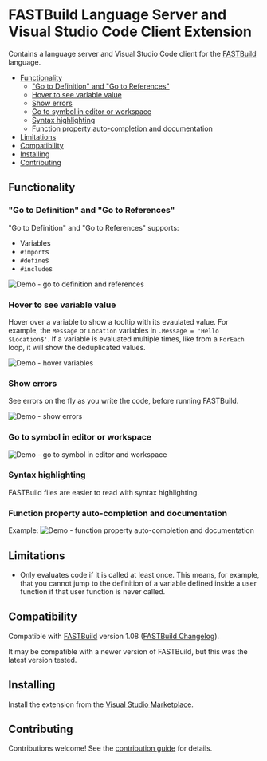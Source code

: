 # FASTBuild Language Server and Visual Studio Code Client Extension

Contains a language server and Visual Studio Code client for the [FASTBuild](https://www.fastbuild.org/) language.

* [Functionality](#functionality)
  * ["Go to Definition" and "Go to References"](#go-to-definition-and-go-to-references)
  * [Hover to see variable value](#hover-to-see-variable-value)
  * [Show errors](#show-errors)
  * [Go to symbol in editor or workspace](#go-to-symbol-in-editor-or-workspace)
  * [Syntax highlighting](#syntax-highlighting)
  * [Function property auto-completion and documentation](#function-property-auto-completion-and-documentation)
* [Limitations](#limitations)
* [Compatibility](#compatibility)
* [Installing](#installing)
* [Contributing](#contributing)

## Functionality

### "Go to Definition" and "Go to References"

"Go to Definition" and "Go to References" supports:
* Variables
* `#import`s
* `#define`s
* `#include`s

![Demo - go to definition and references](https://user-images.githubusercontent.com/144260/229382457-e15236ef-a0d6-4815-9f5c-6763d346399f.gif)

### Hover to see variable value

Hover over a variable to show a tooltip with its evaulated value. For example, the `Message` or `Location` variables in `.Message = 'Hello $Location$'`. If a variable is evaluated multiple times, like from a `ForEach` loop, it will show the deduplicated values.

![Demo - hover variables](https://user-images.githubusercontent.com/144260/229382487-fedbe466-5e2f-449c-b184-8b38f97fec48.gif)

### Show errors

See errors on the fly as you write the code, before running FASTBuild.

![Demo - show errors](https://user-images.githubusercontent.com/144260/229382494-3a876079-c905-4db0-babb-2b5a19f1195b.gif)

### Go to symbol in editor or workspace

![Demo - go to symbol in editor and workspace](https://user-images.githubusercontent.com/144260/229382499-005885f7-5834-4796-bc27-3ff577d88a7e.gif)

### Syntax highlighting

FASTBuild files are easier to read with syntax highlighting.

### Function property auto-completion and documentation

Example:
![Demo - function property auto-completion and documentation](https://github.com/harrisont/fastbuild-vscode/assets/144260/fb0ccd56-5b12-41f5-9b29-4ca7f34027ee)

## Limitations

* Only evaluates code if it is called at least once. This means, for example, that you cannot jump to the definition of a variable defined inside a user function if that user function is never called.

## Compatibility

Compatible with [FASTBuild](https://www.fastbuild.org/) version 1.08 ([FASTBuild Changelog](https://www.fastbuild.org/docs/changelog.html)).

It may be compatible with a newer version of FASTBuild, but this was the latest version tested.

## Installing

Install the extension from the [Visual Studio Marketplace](https://marketplace.visualstudio.com/items?itemName=HarrisonT.fastbuild-support).

## Contributing

Contributions welcome! See the [contribution guide](CONTRIBUTING.md) for details.
